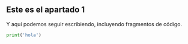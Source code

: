 ## Este es el apartado 1

Y aquí podemos seguir escribiendo, incluyendo fragmentos de código.

```python
print('hola')
```
